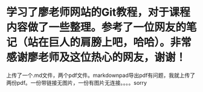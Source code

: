 # 学习了廖老师网站的Git教程，对于课程内容做了一些整理。参考了一位网友的笔记（站在巨人的肩膀上吧，哈哈）。非常感谢廖老师及这位热心的网友，谢谢！
上传了一个.md文件，两个pdf文件。markdownpad导出pdf有问题，我就上传了两份pdf。一份带链接无图片，一份有图片无连接。。。。sorry
